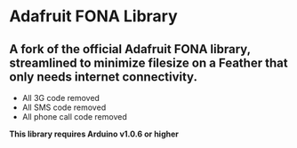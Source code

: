 # Adafruit FONA Library



## A fork of the official Adafruit FONA library, streamlined to minimize filesize on a Feather that only needs internet connectivity.

 * All 3G code removed
 * All SMS code removed
 * All phone call code removed


**This library requires Arduino v1.0.6 or higher**


